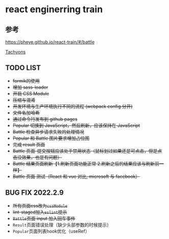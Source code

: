 # react enginerring train
## 参考 
https://pheye.github.io/react-train/#/battle

[Tachyons](https://tachyons.io/)
## TODO LIST
- ~~formik的使用~~
- ~~增加 sass-loader~~
- ~~开启 CSS Module~~
- ~~压缩与混淆~~
- ~~开发环境与⽣产环境执⾏不同的流程 (webpack config 分开)~~
- ~~⽂件名加哈希~~
- ~~通过命令⾏发布到 github pages~~
- ~~Popular 切换到 JavaScript，然后刷新，应该保持在 JavaScript~~
- ~~Battle 检查异步请求失败的处理情况~~
- ~~Popular 和 Battle 图片要求增加占位图~~
- ~~完成 result 页面~~
- ~~Battle 页面-提交按钮应该处于禁用状态（鼠标划过如果还是可点击，但是点击没效果，也是有问题）~~
- ~~Battle 结果页面刷新【1.刷新页面功能正常 2.刷新之后的结果应该与刷新前一样】~~
- ~~Battle 页面 测试（React 和 vue 对比, microsoft 与 facebook）~~

## BUG FIX 2022.2.9
- ~~所有页面css改为`cssModule`~~
- ~~lint-staged加入`eslint`提示~~
- ~~`Battle`页面 input 加入回车事件~~
- `Result`页面错误处理（缺少头部参数的时候提示）
- `Popular`页面列表hook优化（useRef）
